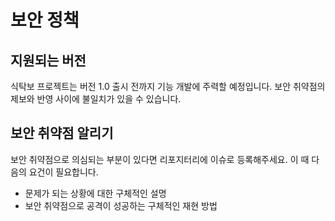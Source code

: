 # 보안 정책

## 지원되는 버전

식탁보 프로젝트는 버전 1.0 출시 전까지 기능 개발에 주력할 예정입니다. 보안 취약점의 제보와 반영 사이에 불일치가 있을 수 있습니다.

## 보안 취약점 알리기

보안 취약점으로 의심되는 부분이 있다면 리포지터리에 이슈로 등록해주세요. 이 때 다음의 요건이 필요합니다.

- 문제가 되는 상황에 대한 구체적인 설명
- 보안 취약점으로 공격이 성공하는 구체적인 재현 방법
